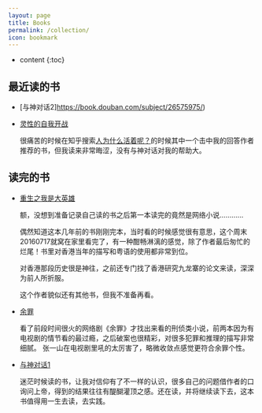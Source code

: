 ```yaml
---
layout: page
title: Books
permalink: /collection/
icon: bookmark
---
```


* content
{:toc}

## 最近读的书

* [与神对话2]https://book.douban.com/subject/26575975/)

* [灵性的自我开战](https://book.douban.com/subject/25711748/)

    很痛苦的时候在知乎搜索[人为什么活着呢？](https://book.douban.com/subject/25711748/)的时候其中一个击中我的回答作者推荐的书，但我读来非常晦涩，没有与神对话对我的帮助大。



## 读完的书

* [重生之我是大英雄](http://chuangshi.qq.com/bk/qc/458712.html)

	额，没想到准备记录自己读的书之后第一本读完的竟然是网络小说…………
	
	偶然知道这本几年前的书刚刚完本，当时看的时候感觉很有意思，这个周末20160717就窝在家里看完了，有一种酣畅淋漓的感觉，除了作者最后匆忙的烂尾！书里对香港当年的描写和粤语的使用都非常到位。
	
	对香港那段历史很是神往，之前还专门找了香港研究九龙寨的论文来读，深深为前人所折服。
	
	这个作者貌似还有其他书，但我不准备再看。
	
* [余罪](https://book.douban.com/subject/26613724/)

	看了前段时间很火的网络剧《余罪》才找出来看的刑侦类小说，前两本因为有电视剧的情节看的最过瘾，之后破案也很精彩，对很多犯罪和推理的描写非常细腻。
	张一山在电视剧里吼的太厉害了，略微收敛点感觉更符合余罪个性。
	
* [与神对话1](https://book.douban.com/subject/26392337/)

    迷茫时候读的书，让我对信仰有了不一样的认识，很多自己的问题借作者的口询问上帝，得到的结果往往有醍醐灌顶之感。还在读，并将继续读下去，这本书值得用一生去读，去实践。

